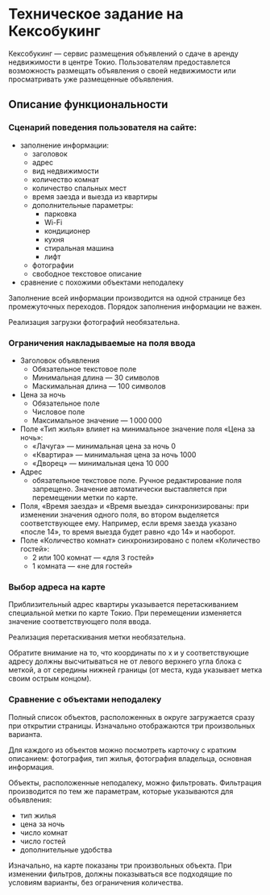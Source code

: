 # Техническое задание на Кексобукинг

Кексобукинг — сервис размещения объявлений о сдаче в аренду недвижимости в центре Токио. Пользователям предоставлется возможность размещать объявления о своей недвижимости или просматривать уже размещенные объявления.

## Описание функциональности
### Сценарий поведения пользователя на сайте:
- заполнение информации:
  - заголовок
  - адрес
  - вид недвижимости
  - количество комнат
  - количество спальных мест
  - время заезда и выезда из квартиры
  - дополнительные параметры:
    - парковка
    - Wi-Fi
    - кондиционер
    - кухня
    - стиральная машина
    - лифт
  - фотографии
  - свободное текстовое описание
- сравнение с похожими объектами неподалеку

Заполнение всей информации производится на одной странице без промежуточных переходов. Порядок заполнения информации не важен.

Реализация загрузки фотографий необязательна.

### Ограничения накладываемые на поля ввода
- Заголовок объявления
  - Обязательное текстовое поле
  - Минимальная длина — 30 символов
  - Маскимальная длина — 100 символов
- Цена за ночь
  - Обязательное поле
  - Числовое поле
  - Максимальное значение — 1 000 000
- Поле «Тип жилья» влияет на минимальное значение поля «Цена за ночь»:
  - «Лачуга» — минимальная цена за ночь 0
  - «Квартира» — минимальная цена за ночь 1000
  - «Дворец» — минимальная цена 10 000
- Адрес
  - обязательное текстовое поле. Ручное редактирование поля запрещено. Значение автоматически выставляется при перемещении метки по карте.
- Поля, «Время заезда» и «Время выезда» синхронизированы: при изменении значения одного поля, во втором выделяется соответствующее ему. Например, если время заезда указано «после 14», то время выезда будет равно «до 14» и наоборот.
- Поле «Количество комнат» синхронизировано с полем «Количество гостей»:
  - 2 или 100 комнат — «для 3 гостей»
  - 1 комната — «не для гостей»

### Выбор адреса на карте
Приблизительный адрес квартиры указывается перетаскиванием специальной метки по карте Токио. При перемещении изменяется значение соответствующего поля ввода.

Реализация перетаскивания метки необязательна.

Обратите внимание на то, что координаты по x и y соответствующие адресу должны высчитываться не от левого верхнего угла блока с меткой, а от середины нижней границы (от места, куда указывает метка своим острым концом).

### Сравнение с объектами неподалеку
Полный список объектов, расположенных в округе загружается сразу при открытии страницы. Изначально отображаются три произвольных варианта.

Для каждого из объектов можно посмотреть карточку с кратким описанием: фотография, тип жилья, фотография владельца, основная информация.

Объекты, расположенные неподалеку, можно фильтровать. Фильтрация производится по тем же параметрам, которые указываются для объявления:
- тип жилья
- цена за ночь
- число комнат
- число гостей
- дополнительные удобства

Изначально, на карте показаны три произвольных объекта. При изменении фильтров, должны показываться все подходящие по условиям варианты, без ограничения количества.
